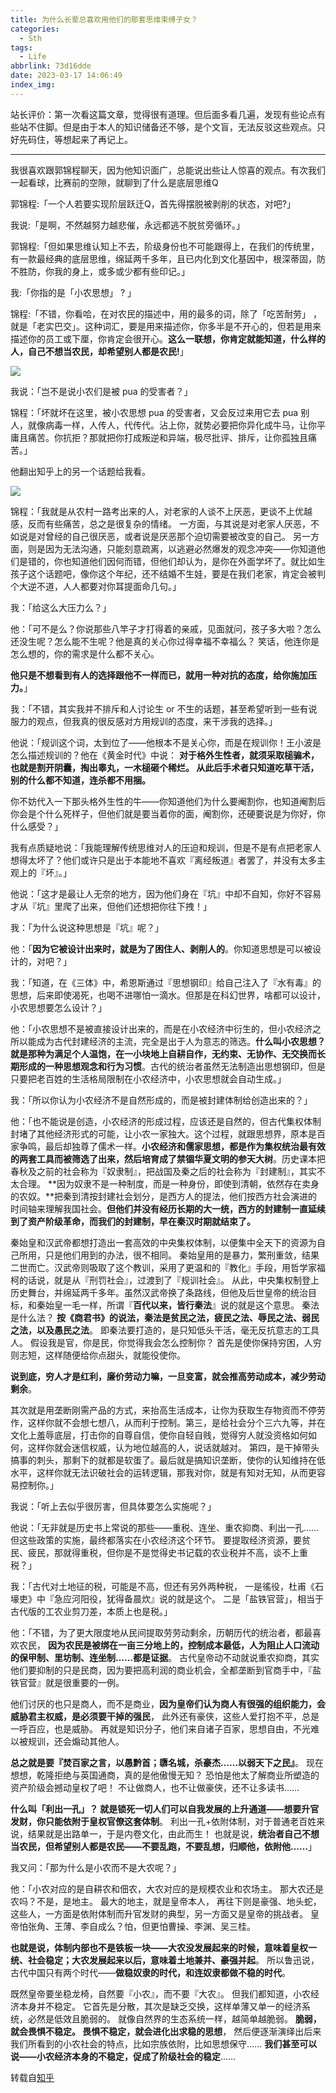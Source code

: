 ```yaml
---
title: 为什么长辈总喜欢用他们的那套思维束缚子女？
categories:
  - Sth
tags:
  - Life
abbrlink: 73d16dde
date: 2023-03-17 14:06:49
index_img:
---
```


<!-- more -->
<!-- categories:Dev、Ops、Study、Sth、News、work-->
<!-- tags: 
Python、MySQL、LeetCode、机器学习、Linux、Big Data、Java、BlockChain、Docker、Web 、分布式、
Maven、数据结构、JVM、JavaScript、Crontab、Shell、Ubuntu、VPN、NodeJS、String、VM、Hadoop、
Life、树莓派、Git、Hexo、算法、运维、网络、看法、电影、美学、写作、哲学、文档、绘画、前端、
历史、政治、社会、导购
 -->
站长评价：第一次看这篇文章，觉得很有道理。但后面多看几遍，发现有些论点有些站不住脚。但是由于本人的知识储备还不够，是个文盲，无法反驳这些观点。只好先码住，等想起来了再记上。

----

我很喜欢跟郭锦程聊天，因为他知识面广，总能说出些让人惊喜的观点。有次我们一起看球，比赛前的空隙，就聊到了什么是底层思维Q

郭锦程:「一个人若要实现阶层跃迁Q，首先得摆脱被剥削的状态，对吧?」

我说:「是啊，不然越努力越悲催，永远都逃不脱贫旁循环。」

郭锦程:「但如果思维认知上不去，阶级身份也不可能跟得上，在我们的传统里，有一款最经典的底层思维，绵延两千多年，且已内化到文化基因中，根深蒂固，防不胜防，你我的身上，或多或少都有些印记。」

我:「你指的是「小农思想」 ? 」

锦程:「不错，你看哈，在对农民的描述中，用的最多的词，除了「吃苦耐劳」 ，就是「老实巴交」。这种词汇，要是用来描述你，你多半是不开心的，但若是用来描述你的员工或下厘，你肯定会很开心。**这么一联想，你肯定就能知道，什么样的人，自己不想当农民，却希望别人都是农民!**」

![](https://blog-cnd-1307088890.cos.ap-guangzhou.myqcloud.com/202303131757674.png)

我说：「岂不是说小农们是被 pua 的受害者？」

锦程：「坏就坏在这里，被小农思想 pua 的受害者，又会反过来用它去 pua 别人，就像病毒一样，人传人，代传代。沾上你，就势必要把你异化成牛马，让你平庸且痛苦。你抗拒？那就把你打成叛逆和异端，极尽批评、排斥，让你孤独且痛苦。」

他翻出知乎上的另一个话题给我看。

![](https://blog-cnd-1307088890.cos.ap-guangzhou.myqcloud.com/202303131749397.png)

锦程：「我就是从农村一路考出来的人，对老家的人谈不上厌恶，更谈不上优越感，反而有些痛苦，总之是很复杂的情绪。 一方面，与其说是对老家人厌恶，不如说是对曾经的自己很厌恶，或者说是厌恶那个迫切需要被改变的自己。 另一方面，则是因为无法沟通，只能刻意疏离，以逃避必然爆发的观念冲突——你知道他们是错的，你也知道他们因何而错，但他们却认为，是你在外面学坏了。就比如生孩子这个话题吧，像你这个年纪，还不结婚不生娃，要是在我们老家，肯定会被判个大逆不道，人人都要对你耳提面命几句。」 

 我：「给这么大压力么？」  

他：「可不是么？你说那些八竿子才打得着的亲戚，见面就问，孩子多大啦？怎么还没生呢？怎么能不生呢？他是真的关心你过得幸福不幸福么？  笑话，他连你是怎么想的，你的需求是什么都不关心。  

**他只是不想看到有人的选择跟他不一样而已，就用一种对抗的态度，给你施加压力。**」  

我：「不错，其实我并不排斥和人讨论生 or 不生的话题，甚至希望听到一些有说服力的观点，但我真的很反感对方用规训的态度，来干涉我的选择。」

他说：「规训这个词，太到位了——他根本不是关心你，而是在规训你！王小波是怎么描述规训的？他在《黄金时代》中说：  **对于格外生性者，就须采取槌骟术，也就是割开阴囊，掏出睾丸，一木槌砸个稀烂。 从此后手术者只知道吃草干活，别的什么都不知道，连杀都不用捆。** 

你不妨代入一下那头格外生性的牛——你知道他们为什么要阉割你，也知道阉割后你会是个什么死样子，但他们就是要当着你的面，阉割你，还硬要说是为你好，你什么感受？」 

 我有点质疑地说：「我能理解传统思维对人的压迫和规训，但是不是有点把老家人想得太坏了？他们或许只是出于本能地不喜欢『离经叛道』者罢了，并没有太多主观上的『坏』。」  

他说：「这才是最让人无奈的地方，因为他们身在『坑』中却不自知，你好不容易才从『坑』里爬了出来，但他们还想把你往下拽！」  

我：「为什么说这种思想是『坑』呢？」  

他：「**因为它被设计出来时，就是为了困住人、剥削人的**。你知道思想是可以被设计的，对吧？」  

我：「知道，在《三体》中，希恩斯通过『思想钢印』给自己注入了『水有毒』的思想，后来即使渴死，也喝不进哪怕一滴水。但那是在科幻世界，啥都可以设计，小农思想要怎么设计？」 

 他：「小农思想不是被直接设计出来的，而是在小农经济中衍生的，但小农经济之所以能成为古代封建经济的主流，完全是出于人为意志的筛选。**什么叫小农思想？就是那种为满足个人温饱，在一小块地上自耕自作，无约束、无协作、无交换而长期形成的一种思想观念和行为习惯**。古代的统治者虽然无法制造出思想钢印，但是只要把老百姓的生活格局限制在小农经济中，小农思想就会自动生成。」  

我：「所以你认为小农经济不是自然形成的，而是被封建体制给创造出来的？」  

他：「也不能说是创造，小农经济的形成过程，应该还是自然的，但古代集权体制封堵了其他经济形式的可能，让小农一家独大。这个过程，就跟思想界，原本是百家争鸣，最后却独尊了儒术一样。**小农经济和儒家思想，都是作为集权统治最有效的两套工具而被筛选了出来，然后培育成了禁锢华夏文明的参天大树**。历史课本把春秋及之前的社会称为『奴隶制』，把战国及秦之后的社会称为『封建制』，其实不太合理。  **因为奴隶不是一种制度，而是一种身份，即使到清朝，依然存在卖身的农奴。**把秦到清按封建社会划分，是西方人的提法，他们按西方社会演进的时间轴来理解我国社会。**但他们并没有经历长期的大一统，西方的封建制一直延续到了资产阶级革命，而我们的封建制，早在秦汉时期就结束了。**  

秦始皇和汉武帝都想打造出一套高效的中央集权体制，以便集中全天下的资源为自己所用，只是他们用到的办法，很不相同。  秦始皇用的是暴力，繁刑重敛，结果二世而亡。汉武帝则吸取了这个教训，采用了更温和的『教化』手段，用哲学家福柯的话说，就是从『刑罚社会』，过渡到了『规训社会』。 从此，中央集权制登上历史舞台，并绵延两千多年。虽然汉武帝换了条路线，但他及后世皇帝的统治目标，和秦始皇一毛一样，所谓『**百代以来，皆行秦法**』说的就是这个意思。  秦法是什么法？  **按《商君书》的说法，秦法是贫民之法，疲民之法、辱民之法、弱民之法，以及愚民之法**。  即秦法要打造的，是只知低头干活，毫无反抗意志的工具人。  假设我是官，你是民，你觉得我会怎么控制你？  首先是使你保持穷困，人穷则志短，这样随便给你点甜头，就能役使你。  

**说到底，穷人才是红利，廉价劳动力嘛，一旦变富，就会推高劳动成本，减少劳动剩余**。  

其次就是用垄断刚需产品的方式，来抬高生活成本，让你为获取生存物资而不停劳作，这样你就不会想七想八，从而利于控制。第三，是给社会分个三六九等，并在文化上羞辱底层，打击你的自尊自信，使你自轻自贱，觉得穷人就没资格如何如何，这样你就会迷信权威，认为地位越高的人，说话就越对。 第四，是干掉带头搞事的刺头，那剩下的就都是软蛋了。最后就是搞知识垄断，使你的认知维持在低水平，这样你就无法识破社会的运转逻辑，那我对你，就是有知对无知，从而更容易控制你。」

我说：「听上去似乎很厉害，但具体要怎么实施呢？」

他说：「无非就是历史书上常说的那些——重税、连坐、重农抑商、利出一孔……  但这些政策的实施，最终都落实在小农经济这个环节。  要提取经济资源，要贫民、疲民，那就得重税，但你是不是觉得史书记载的农业税并不高，谈不上重税？」  

我：「古代对土地征的税，可能是不高，但还有另外两种税，  一是徭役，杜甫《石壕吏》中『急应河阳役，犹得备晨炊』说的就是这个。  二是「盐铁官营」，相当于古代版的工农业剪刀差，本质上也是税。」  

他：「不错，为了更大限度地从民间提取劳劳动剩余，历朝历代的统治者，都最喜欢农民，  **因为农民是被绑在一亩三分地上的，控制成本最低，人为阻止人口流动的保甲制、里坊制、连坐制……都是证据**。  古代皇帝动不动就说重农抑商，其实他们要抑制的只是民商，因为要把高利润的商业机会，全都垄断到官商手中，『盐铁官营』就是很重要的一例。  

他们讨厌的也只是商人，而不是商业，**因为皇帝们认为商人有很强的组织能力，会威胁君主权威，是必须要干掉的强民**，  此外还有豪侠，这些人爱打抱不平，总是一呼百应，也是威胁。  再就是知识分子，他们来自诸子百家，思想自由，不光难以被规训，还会煽动其他人。  

**总之就是要『焚百家之言，以愚黔首；隳名城，杀豪杰……以弱天下之民』**。  现在想想，乾隆拒绝与英国通商，真的是他傲慢无知？  恐怕是他太了解商业所塑造的资产阶级会撼动皇权了吧！  不让做商人，也不让做豪侠，还不让多读书……  

**什么叫「利出一孔」？  就是锁死一切人们可以自我发展的上升通道——想要升官发财，你只能依附于皇权官僚这套体制**。  利出一孔+依附体制，对于普通老百姓来说，结果就是出路单一，于是内卷文化，由此而生！  也就是说，**统治者自己不想当农民，但希望别人都是农民——不要乱跑，不要乱想，归顺他，依附他……**」  

我又问：「那为什么是小农而不是大农呢？」 

他：「小农对应的是自耕农和佃农，大农对应的是规模农业和农场主。  那大农还是农吗？不是，是地主。  最大的地主，就是皇帝本人，  再往下则是豪强、地头蛇，这些人，一方面是依附体制而升官发财的典型，另一方面又是皇帝的挑战者。  皇帝怕张角、王薄、李自成么？怕，但更怕曹操、李渊、吴三桂。  

**也就是说，体制内部也不是铁板一块——大农没发展起来的时候，意味着皇权一统、社会稳定；大农发展起来以后，意味着土地兼并、豪强并起**。  所以鲁迅说，古代中国只有两个时代——**做稳奴隶的时代，和连奴隶都做不稳的时代**。  

既然皇帝要坐稳龙椅，自然要『小农』，而不要『大农』。  但我们都知道，小农经济本身并不稳定。  它首先是分散，其次是缺乏交换，这样单薄又单一的经济系统，必然是低效且脆弱的。  就像自然界的生态系统一样，越简单越脆弱。  **脆弱，就会畏惧不稳定。  畏惧不稳定，就会进化出求稳的思想**，  然后便逐渐演绎出后来我们所看到的小农社会的特点，比如宗族依附，比如思想保守……  **我们甚至可以说——小农经济本身的不稳定，促成了阶级社会的稳定**……

转载自[知乎](https://www.zhihu.com/question/538846835/answer/2811876701)
